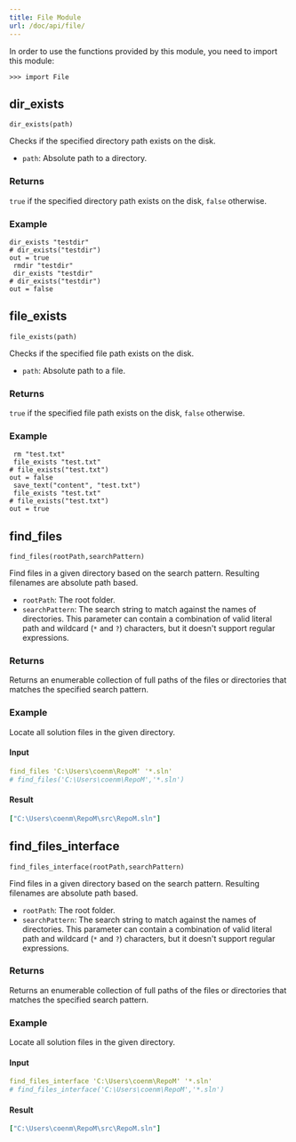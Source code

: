 ```yaml
---
title: File Module
url: /doc/api/file/
---
```




In order to use the functions provided by this module, you need to import this module:

```kalk
>>> import File
```

## dir_exists

`dir_exists(path)`

Checks if the specified directory path exists on the disk.

- `path`: Absolute path to a directory.

### Returns

`true` if the specified directory path exists on the disk, `false` otherwise.

### Example

```kalk
dir_exists "testdir"
# dir_exists("testdir")
out = true
 rmdir "testdir"
 dir_exists "testdir"
# dir_exists("testdir")
out = false
```


## file_exists

`file_exists(path)`

Checks if the specified file path exists on the disk.

- `path`: Absolute path to a file.

### Returns

`true` if the specified file path exists on the disk, `false` otherwise.

### Example

```kalk
 rm "test.txt"
 file_exists "test.txt"
# file_exists("test.txt")
out = false
 save_text("content", "test.txt")
 file_exists "test.txt"
# file_exists("test.txt")
out = true
```


## find_files

`find_files(rootPath,searchPattern)`

Find files in a given directory based on the search pattern. Resulting filenames are absolute path based.

- `rootPath`: The root folder.
- `searchPattern`: The search string to match against the names of directories. This parameter can contain a combination of valid literal path and wildcard (`*` and `?`) characters, but it doesn't support regular expressions.

### Returns

Returns an enumerable collection of full paths of the files or directories that matches the specified search pattern.

### Example

Locate all solution files in the given directory.

#### Input
```yaml
find_files 'C:\Users\coenm\RepoM' '*.sln'
# find_files('C:\Users\coenm\RepoM','*.sln')
```

#### Result

```yaml
["C:\Users\coenm\RepoM\src\RepoM.sln"]
```

## find_files_interface

`find_files_interface(rootPath,searchPattern)`

Find files in a given directory based on the search pattern. Resulting filenames are absolute path based.

- `rootPath`: The root folder.
- `searchPattern`: The search string to match against the names of directories. This parameter can contain a combination of valid literal path and wildcard (`*` and `?`) characters, but it doesn't support regular expressions.

### Returns

Returns an enumerable collection of full paths of the files or directories that matches the specified search pattern.

### Example

Locate all solution files in the given directory.

#### Input
```yaml
find_files_interface 'C:\Users\coenm\RepoM' '*.sln'
# find_files_interface('C:\Users\coenm\RepoM','*.sln')
```

#### Result

```yaml
["C:\Users\coenm\RepoM\src\RepoM.sln"]
```
